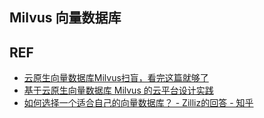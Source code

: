 

## Milvus 向量数据库





## REF

- [云原生向量数据库Milvus扫盲，看完这篇就够了](https://zhuanlan.zhihu.com/p/476025527)
- [基于云原生向量数据库 Milvus 的云平台设计实践](https://www.infoq.cn/article/ulloky4smiy1pizsulaa)
- [如何选择一个适合自己的向量数据库？ - Zilliz的回答 - 知乎](https://www.zhihu.com/question/625653504/answer/3245830672)
